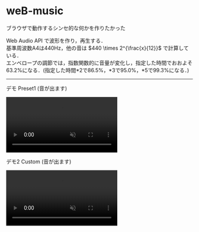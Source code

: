 # weB-music
ブラウザで動作するシンセ的な何かを作りたかった

Web Audio API で波形を作り，再生する．  
基準周波数A4は440Hz，他の音は $440 \times 2^{\frac{x}{12}}$ で計算している．  
エンベロープの調節では，指数関数的に音量が変化し，指定した時間でおおよそ63.2%になる．(指定した時間*2で86.5%，*3で95.0%，*5で99.3%になる．)  

-----
デモ Preset1 (音が出ます)

<div><video controls src="./src/2023-08-17 16-44-41_c.mp4" muted="false"></video></div>

デモ2 Custom (音が出ます)

<div><video controls src="./src/2023-08-17 17-12-56_c.mp4" muted="false"></video></div>

